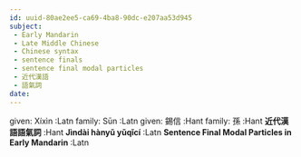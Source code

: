 ```yaml
---
id: uuid-80ae2ee5-ca69-4ba8-90dc-e207aa53d945
subject: 
 - Early Mandarin
 - Late Middle Chinese
 - Chinese syntax
 - sentence finals
 - sentence final modal particles
 - 近代漢語
 - 語氣詞
date: 
---
```


given: Xíxìn :Latn
family: Sūn :Latn
given: 錫信 :Hant
family: 孫 :Hant
**近代漢語語氣詞** :Hant
**Jìndài hànyǔ yǔqǐcí** :Latn
**Sentence Final Modal Particles in Early Mandarin** :Latn